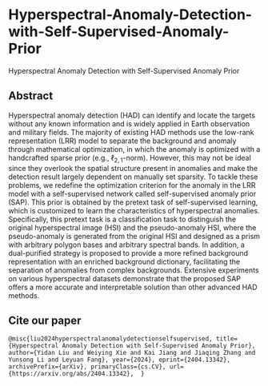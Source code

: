 # Hyperspectral-Anomaly-Detection-with-Self-Supervised-Anomaly-Prior
Hyperspectral Anomaly Detection with Self-Supervised Anomaly Prior

## Abstract
Hyperspectral anomaly detection (HAD) can identify and locate the targets without any known information and is widely applied in Earth observation and military fields. The majority of existing HAD methods use the low-rank representation (LRR) model to separate the background and anomaly through mathematical optimization, in which the anomaly is optimized with a handcrafted sparse prior (e.g., $\ell_{2,1}$-norm). However, this may not be ideal since they overlook the spatial structure present in anomalies and make the detection result largely dependent on manually set sparsity. To tackle these problems, we redefine the optimization criterion for the anomaly in the LRR model with a self-supervised network called self-supervised anomaly prior (SAP). This prior is obtained by the pretext task of self-supervised learning, which is customized to learn the characteristics of hyperspectral anomalies. Specifically, this pretext task is a classification task to distinguish the original hyperspectral image (HSI) and the pseudo-anomaly HSI, where the pseudo-anomaly is generated from the original HSI and designed as a prism with arbitrary polygon bases and arbitrary spectral bands. In addition, a dual-purified strategy is proposed to provide a more refined background representation with an enriched background dictionary, facilitating the separation of anomalies from complex backgrounds. Extensive experiments on various hyperspectral datasets demonstrate that the proposed SAP offers a more accurate and interpretable solution than other advanced HAD methods.

## Cite our paper
``
@misc{liu2024hyperspectralanomalydetectionselfsupervised,
      title={Hyperspectral Anomaly Detection with Self-Supervised Anomaly Prior}, 
      author={Yidan Liu and Weiying Xie and Kai Jiang and Jiaqing Zhang and Yunsong Li and Leyuan Fang},
      year={2024},
      eprint={2404.13342},
      archivePrefix={arXiv},
      primaryClass={cs.CV},
      url={https://arxiv.org/abs/2404.13342}, 
}
``
